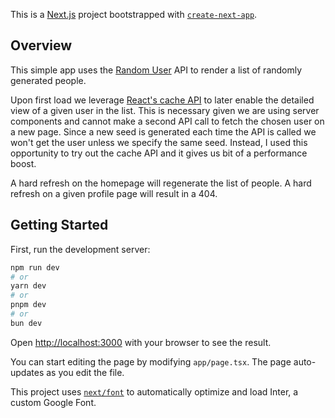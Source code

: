 This is a [Next.js](https://nextjs.org/) project bootstrapped with [`create-next-app`](https://github.com/vercel/next.js/tree/canary/packages/create-next-app).

## Overview

This simple app uses the [Random User](https://randomuser.me/) API to render a list of randomly generated people.

Upon first load we leverage [React's cache API](https://react.dev/reference/react/cache) to later enable the detailed view of a given user in the list. This is necessary given we are using server components and cannot make a second API call to fetch the chosen user on a new page. Since a new seed is generated each time the API is called we won't get the user unless we specify the same seed. Instead, I used this opportunity to try out the cache API and it gives us bit of a performance boost.

A hard refresh on the homepage will regenerate the list of people. A hard refresh on a given profile page will result in a 404.

## Getting Started

First, run the development server:

```bash
npm run dev
# or
yarn dev
# or
pnpm dev
# or
bun dev
```

Open [http://localhost:3000](http://localhost:3000) with your browser to see the result.

You can start editing the page by modifying `app/page.tsx`. The page auto-updates as you edit the file.

This project uses [`next/font`](https://nextjs.org/docs/basic-features/font-optimization) to automatically optimize and load Inter, a custom Google Font.
